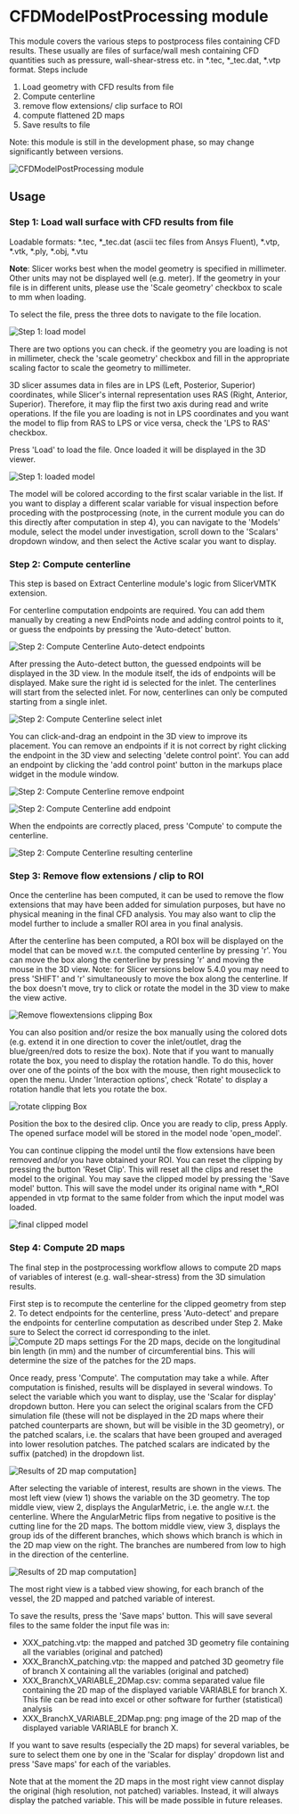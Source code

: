 # CFDModelPostProcessing module
This module covers the various steps to postprocess files containing CFD results. These usually are files of surface/wall mesh containing CFD quantities such as pressure, wall-shear-stress etc. in *.tec, *_tec.dat, *.vtp format.
Steps include
1. Load geometry with CFD results from file
2. Compute centerline
3. remove flow extensions/ clip surface to ROI
4. compute flattened 2D maps
5. Save results to file

Note: this module is still in the development phase, so may change significantly between versions.

![CFDModelPostProcessing module](CFDModelPostProcessing_0.png)

## Usage
### Step 1: Load wall surface with CFD results from file
Loadable formats: *.tec, *_tec.dat (ascii tec files from Ansys Fluent), *.vtp, *.vtk, *.ply, *.obj, *.vtu

**Note**: Slicer works best when the model geometry is specified in millimeter. Other units may not be displayed well (e.g. meter). If the geometry in your file is in different units, please use the 'Scale geometry' checkbox to scale to mm when loading.

To select the file, press the three dots to navigate to the file location.

![Step 1: load model](CFDModelPostProcessing_1.png)

There are two options you can check. if the geometry you are loading is not in millimeter, check the 'scale geometry' checkbox and fill in the appropriate scaling factor to scale the geometry to millimeter.

3D slicer assumes data in files are in LPS (Left, Posterior, Superior) coordinates, while Slicer's internal representation uses RAS (Right, Anterior, Superior). Therefore, it may flip the first two axis during read and write operations. If the file you are loading is not in LPS coordinates and you want the model to flip from RAS to LPS or vice versa, check the 'LPS to RAS' checkbox. 

Press 'Load' to load the file. Once loaded it will be displayed in the 3D viewer.

![Step 1: loaded model](CFDModelPostProcessing_2.png)

The model will be colored according to the first scalar variable in the list. If you want to display a different scalar variable for visual inspection before proceding with the postprocessing (note, in the current module you can do this directly after computation in step 4), you can navigate to the 'Models' module, select the model under investigation, scroll down to the 'Scalars' dropdown window, and then select the Active scalar you want to display.

### Step 2: Compute centerline
This step is based on Extract Centerline module's logic from SlicerVMTK extension.

For centerline computation endpoints are required. You can add them manually by creating a new EndPoints node and adding control points to it, or guess the endpoints by pressing the 'Auto-detect' button.

![Step 2: Compute Centerline Auto-detect endpoints](CFDModelPostProcessing_3.png)

After pressing the Auto-detect button, the guessed endpoints will be displayed in the 3D view. In the module itself, the ids of endpoints will be displayed. Make sure the right id is selected for the inlet. The centerlines will start from the selected inlet. For now, centerlines can only be computed starting from a single inlet.

![Step 2: Compute Centerline select inlet](CFDModelPostProcessing_4.png)

You can click-and-drag an endpoint in the 3D view to improve its placement. You can remove an endpoints if it is not correct by right clicking the endpoint in the 3D view and selecting 'delete control point'. You can add an endpoint by clicking the 'add control point' button in the markups place widget in the module window.

![Step 2: Compute Centerline remove endpoint](CFDModelPostProcessing_5.png)

![Step 2: Compute Centerline add endpoint](CFDModelPostProcessing_6.png)

When the endpoints are correctly placed, press 'Compute' to compute the centerline.

![Step 2: Compute Centerline resulting centerline](CFDModelPostProcessing_7.png)

### Step 3: Remove flow extensions / clip to ROI
Once the centerline has been computed, it can be used to remove the flow extensions that may have been added for simulation purposes, but have no physical meaning in the final CFD analysis. You may also want to clip the model further to include a smaller ROI area in you final analysis. 

After the centerline has been computed, a ROI box will be displayed on the model that can be moved w.r.t. the computed centerline by pressing 'r'. 
You can move the box along the centerline by pressing 'r' and moving the mouse in the 3D view. Note: for Slicer versions below 5.4.0 you may need to press 'SHIFT' and 'r' simultaneously to move the box along the centerline. If the box doesn't move, try to click or rotate the model in the 3D view to make the view active.

![Remove flowextensions clipping Box](CFDModelPostProcessing_8.png)

You can also position and/or resize the box manually using the colored dots (e.g. extend it in one direction to cover the inlet/outlet, drag the blue/green/red dots to resize the box). Note that if you want to manually rotate the box, you need to display the rotation handle. To do this, hover over one of the points of the box with the mouse, then right mouseclick to open the menu. Under 'Interaction options', check 'Rotate' to display a rotation handle that lets you rotate the box.

![rotate clipping Box](CFDModelPostProcessing_9.png)

Position the box to the desired clip. Once you are ready to clip, press Apply. The opened surface model will be stored in the model node 'open_model'.

You can continue clipping the model until the flow extensions have been removed and/or you have obtained your ROI. You can reset the clipping by pressing the button 'Reset Clip'. This will reset all the clips and reset the model to the original. You may save the clipped model by pressing the 'Save model' button. This will save the model under its original name with *_ROI appended in vtp format to the same folder from which the input model was loaded.

![final clipped model](CFDModelPostProcessing_10.png)

### Step 4: Compute 2D maps
The final step in the postprocessing workflow allows to compute 2D maps of variables of interest (e.g. wall-shear-stress) from the 3D simulation results. 

First step is to recompute the centerline for the clipped geometry from step 2. To detect endpoints for the centerline, press 'Auto-detect' and prepare the endpoints for centerline computation as described under Step 2. Make sure to Select the correct id corresponding to the inlet.
![Compute 2D maps settings](CFDModelPostProcessing_11.png)
For the 2D maps, decide on the longitudinal bin length (in mm) and the number of circumferential bins. This will determine the size of the patches for the 2D maps.

Once ready, press 'Compute'. The computation may take a while. After computation is finished, results will be displayed in several windows. To select the variable which you want to display, use the 'Scalar for display' dropdown button. Here you can select the original scalars from the CFD simulation file (these will not be displayed in the 2D maps where their patched counterparts are shown, but will be visible in the 3D geometry), or the patched scalars, i.e. the scalars that have been grouped and averaged into lower resolution patches. The patched scalars are indicated by the suffix (patched) in the dropdown list. 

![Results of 2D map computation](CFDModelPostProcessing_13.png)]

After selecting the variable of interest, results are shown in the views. The most left view (view 1) shows the variable on the 3D geometry. The top middle view, view 2, displays the AngularMetric, i.e. the angle w.r.t. the centerline. Where the AngularMetric flips from negative to positive is the cutting line for the 2D maps. The bottom middle view, view 3, displays the group ids of the different branches, which shows which branch is which in the 2D map view on the right. The branches are numbered from low to high in the direction of the centerline.

![Results of 2D map computation](CFDModelPostProcessing_12.png)]

The most right view is a tabbed view showing, for each branch of the vessel, the 2D mapped and patched variable of interest. 

To save the results, press the 'Save maps' button. This will save several files to the same folder the input file was in:
- XXX_patching.vtp: the mapped and patched 3D geometry file containing all the variables (original and patched)
- XXX_BranchX_patching.vtp: the mapped and patched 3D geometry file of branch X containing all the variables (original and patched)
- XXX_BranchX_VARIABLE_2DMap.csv: comma separated value file containing the 2D map of the displayed variable VARIABLE for branch X. This file can be read into excel or other software for further (statistical) analysis
- XXX_BranchX_VARIABLE_2DMap.png: png image of the 2D map of the displayed variable VARIABLE for branch X. 

If you want to save results (especially the 2D maps) for several variables, be sure to select them one by one in the 'Scalar for display' dropdown list and press 'Save maps' for each of the variables.

Note that at the moment the 2D maps in the most right view cannot display the original (high resolution, not patched) variables. Instead, it will always display the patched variable. This will be made possible in future releases.



